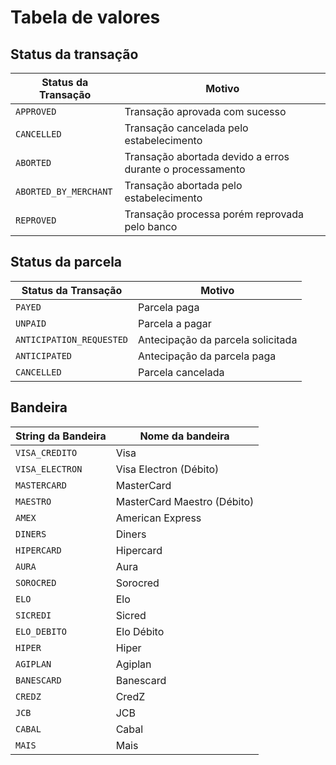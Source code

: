 # Tabela de valores

## Status da transação

|Status da Transação|Motivo|
|-------------------|-------------------|
|`APPROVED`|Transação aprovada com sucesso|
|`CANCELLED`|Transação cancelada pelo estabelecimento|
|`ABORTED`|Transação abortada devido a erros durante o processamento|
|`ABORTED_BY_MERCHANT`|Transação abortada pelo estabelecimento|
|`REPROVED`|Transação processa porém reprovada pelo banco|

## Status da parcela

|Status da Transação|Motivo|
|-------------------|-------------------|
|`PAYED`|Parcela paga|
|`UNPAID`|Parcela a pagar|
|`ANTICIPATION_REQUESTED`|Antecipação da parcela solicitada|
|`ANTICIPATED`|Antecipação da parcela paga|
|`CANCELLED`|Parcela cancelada|

## Bandeira

|String da Bandeira|Nome da bandeira|
|-------------------|-------------------|
|`VISA_CREDITO`|Visa|
|`VISA_ELECTRON`|Visa Electron (Débito)|
|`MASTERCARD`|MasterCard|
|`MAESTRO`|MasterCard Maestro (Débito)|
|`AMEX`|American Express|
|`DINERS`|Diners|
|`HIPERCARD`|Hipercard|
|`AURA`|Aura|
|`SOROCRED`|Sorocred|
|`ELO`|Elo|
|`SICREDI`|Sicred|
|`ELO_DEBITO`|Elo Débito|
|`HIPER`|Hiper|
|`AGIPLAN`|Agiplan|
|`BANESCARD`|Banescard|
|`CREDZ`|CredZ|
|`JCB`|JCB|
|`CABAL`|Cabal|
|`MAIS`|Mais|
